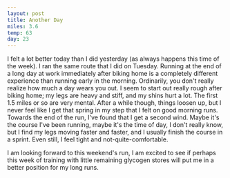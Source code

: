 ```yaml
---
layout: post
title: Another Day
miles: 3.6
temp: 63
day: 23
---
```


I felt a lot better today than I did yesterday (as always happens this time of the week). I ran the same route that I did on Tuesday. Running at the end of a long day at work immediately after biking home is a completely different experience than running early in the morning. Ordinarily, you don't really realize how much a day wears you out. I seem to start out really rough after biking home; my legs are heavy and stiff, and my shins hurt a lot. The first 1.5 miles or so are very mental. After a while though, things loosen up, but I never feel like I get that spring in my step that I felt on good morning runs. Towards the end of the run, I've found that I get a second wind. Maybe it's the course I've been running, maybe it's the time of day, I don't really know, but I find my legs moving faster and faster, and I usually finish the course in a sprint. Even still, I feel tight and not-quite-comfortable.

I am looking forward to this weekend's run, I am excited to see if perhaps this week of training with little remaining glycogen stores will put me in a better position for my long runs.